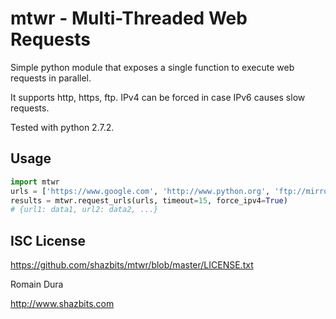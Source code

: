 mtwr - Multi-Threaded Web Requests
==================================

Simple python module that exposes a single function to execute web requests in parallel.

It supports http, https, ftp. IPv4 can be forced in case IPv6 causes slow requests.

Tested with python 2.7.2.

## Usage

```python
import mtwr
urls = ['https://www.google.com', 'http://www.python.org', 'ftp://mirrors.kernel.org']
results = mtwr.request_urls(urls, timeout=15, force_ipv4=True)
# {url1: data1, url2: data2, ...}
```

## ISC License

https://github.com/shazbits/mtwr/blob/master/LICENSE.txt

Romain Dura

http://www.shazbits.com
